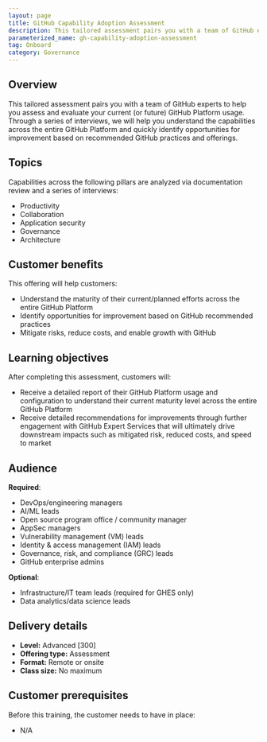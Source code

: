 ```yaml
---
layout: page
title: GitHub Capability Adoption Assessment
description: This tailored assessment pairs you with a team of GitHub experts to help you assess and evaluate your current (or future) GitHub Platform usage. Through a series of interviews, we will help you understand the capabilities across the entire GitHub Platform and quickly identify opportunities for improvement based on recommended GitHub practices and offerings.
parameterized_name: gh-capability-adoption-assessment
tag: Onboard
category: Governance
---
```


## Overview

This tailored assessment pairs you with a team of GitHub experts to help you assess and evaluate your current (or future) GitHub Platform usage. Through a series of interviews, we will help you understand the capabilities across the entire GitHub Platform and quickly identify opportunities for improvement based on recommended GitHub practices and offerings.

## Topics

Capabilities across the following pillars are analyzed via documentation review and a series of interviews:

- Productivity
- Collaboration
- Application security
- Governance
- Architecture

## Customer benefits

This offering will help customers:

- Understand the maturity of their current/planned efforts across the entire GitHub Platform
- Identify opportunities for improvement based on GitHub recommended practices
- Mitigate risks, reduce costs, and enable growth with GitHub

## Learning objectives

After completing this assessment, customers will:

- Receive a detailed report of their GitHub Platform usage and configuration to understand their current maturity level across the entire GitHub Platform
- Receive detailed recommendations for improvements through further engagement with GitHub Expert Services that will ultimately drive downstream impacts such as mitigated risk, reduced costs, and speed to market

## Audience

**Required**:

- DevOps/engineering managers
- AI/ML leads
- Open source program office / community manager
- AppSec managers
- Vulnerability management (VM) leads
- Identity & access management (IAM) leads
- Governance, risk, and compliance (GRC) leads
- GitHub enterprise admins

**Optional**:

- Infrastructure/IT team leads (required for GHES only)
- Data analytics/data science leads

## Delivery details

- **Level:** Advanced [300]
- **Offering type:** Assessment
- **Format:** Remote or onsite
- **Class size:** No maximum

## Customer prerequisites

Before this training, the customer needs to have in place:

- N/A
